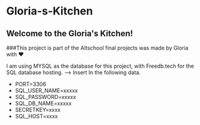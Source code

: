 # Gloria-s-Kitchen
## Welcome to the Gloria's Kitchen!

###This project is part of the Altschool final projects was made by Gloria with ❤️

I am using MYSQL as the database for this project, with Freedb.tech for the SQL database hosting. 
--> 
Insert In the following data.
* PORT=3306
* SQL_USER_NAME=xxxxx
* SQL_PASSWORD=xxxxx
* SQL_DB_NAME=xxxxx
* SECRETKEY=xxxx
* SQL_HOST=xxxx

